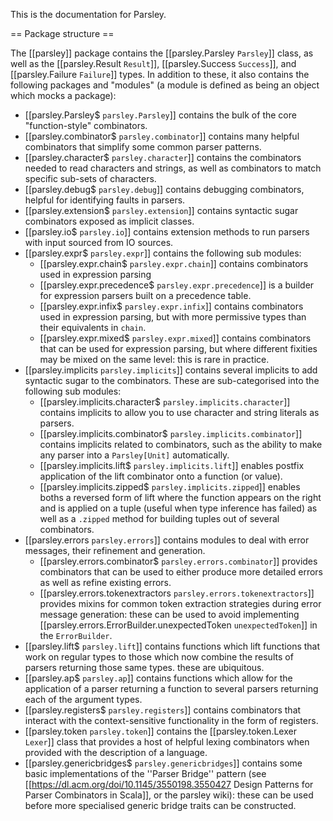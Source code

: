 This is the documentation for Parsley.

== Package structure ==

The [[parsley]] package contains the [[parsley.Parsley `Parsley`]] class, as well as
the [[parsley.Result `Result`]], [[parsley.Success `Success`]], and [[parsley.Failure `Failure`]]
types. In addition to these, it also contains the following packages and "modules" (a module
is defined as being an object which mocks a package):

  - [[parsley.Parsley$ `parsley.Parsley`]] contains the bulk of the core "function-style" combinators.
  - [[parsley.combinator$ `parsley.combinator`]] contains many helpful combinators that simplify some
    common parser patterns.
  - [[parsley.character$ `parsley.character`]] contains the combinators needed to read characters and
    strings, as well as combinators to match specific sub-sets of characters.
  - [[parsley.debug$ `parsley.debug`]] contains debugging combinators, helpful for identifying faults
    in parsers.
  - [[parsley.extension$ `parsley.extension`]] contains syntactic sugar combinators exposed as
    implicit classes.
  - [[parsley.io$ `parsley.io`]] contains extension methods to run parsers with input sourced from
    IO sources.
  - [[parsley.expr$ `parsley.expr`]] contains the following sub modules:
    - [[parsley.expr.chain$ `parsley.expr.chain`]] contains combinators used in expression parsing
    - [[parsley.expr.precedence$ `parsley.expr.precedence`]] is a builder for expression parsers built
      on a precedence table.
    - [[parsley.expr.infix$ `parsley.expr.infix`]] contains combinators used in expression parsing,
      but with more permissive types than their equivalents in `chain`.
    - [[parsley.expr.mixed$ `parsley.expr.mixed`]] contains combinators that can be used for
      expression parsing, but where different fixities may be mixed on the same level: this is rare
      in practice.
  - [[parsley.implicits `parsley.implicits`]] contains several implicits to add syntactic sugar
    to the combinators. These are sub-categorised into the following sub modules:
     - [[parsley.implicits.character$ `parsley.implicits.character`]] contains implicits to allow you
       to use character and string literals as parsers.
     - [[parsley.implicits.combinator$ `parsley.implicits.combinator`]] contains implicits related to
       combinators, such as the ability to make any parser into a `Parsley[Unit]` automatically.
     - [[parsley.implicits.lift$ `parsley.implicits.lift`]] enables postfix application of the lift
       combinator onto a function (or value).
     - [[parsley.implicits.zipped$ `parsley.implicits.zipped`]] enables boths a reversed form of
       lift where the function appears on the right and is applied on a tuple (useful when type
       inference has failed) as well as a `.zipped` method for building tuples out of several
       combinators.
  - [[parsley.errors `parsley.errors`]] contains modules to deal with error messages, their refinement
    and generation.
     - [[parsley.errors.combinator$ `parsley.errors.combinator`]] provides combinators that can be
       used to either produce more detailed errors as well as refine existing errors.
     - [[parsley.errors.tokenextractors `parsley.errors.tokenextractors`]] provides mixins for
       common token extraction strategies during error message generation: these can be used to
       avoid implementing [[parsley.errors.ErrorBuilder.unexpectedToken `unexpectedToken`]] in the
       `ErrorBuilder`.
  - [[parsley.lift$ `parsley.lift`]] contains functions which lift functions that work on regular
    types to those which now combine the results of parsers returning those same types. these are
    ubiquitous.
  - [[parsley.ap$ `parsley.ap`]] contains functions which allow for the application of a parser
    returning a function to several parsers returning each of the argument types.
  - [[parsley.registers$ `parsley.registers`]] contains combinators that interact with the
    context-sensitive functionality in the form of registers.
  - [[parsley.token `parsley.token`]] contains the [[parsley.token.Lexer `Lexer`]] class that provides
    a host of helpful lexing combinators when provided with the description of a language.
  - [[parsley.genericbridges$ `parsley.genericbridges`]] contains some basic implementations of
    the ''Parser Bridge'' pattern (see
    [[https://dl.acm.org/doi/10.1145/3550198.3550427 Design Patterns for Parser Combinators in Scala]],
    or the parsley wiki): these can be used before more specialised generic bridge traits can be
    constructed.
